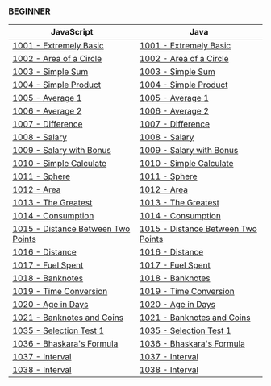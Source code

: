 
### BEGINNER 

| JavaScript | Java |
|      -     |   -  |
| [1001 - Extremely Basic](https://github.com/douglasmatosdev/uri-online-judge/blob/master/beginner/javascript/1001)    | [1001 - Extremely Basic](https://github.com/douglasmatosdev/uri-online-judge/blob/master/beginner/java/src/main/URI_1001.java) |
| [1002 - Area of a Circle](https://github.com/douglasmatosdev/uri-online-judge/blob/master/beginner/javascript/1002)   | [1002 - Area of a Circle](https://github.com/douglasmatosdev/uri-online-judge/blob/master/beginner/java/src/main/URI_1002.java) |
| [1003 - Simple Sum](https://github.com/douglasmatosdev/uri-online-judge/blob/master/beginner/javascript/1003) | [1003 - Simple Sum](https://github.com/douglasmatosdev/uri-online-judge/blob/master/beginner/java/src/main/URI_1003.java)   |
| [1004 - Simple Product](https://github.com/douglasmatosdev/uri-online-judge/blob/master/beginner/javascript/1004) | [1004 - Simple Product](https://github.com/douglasmatosdev/uri-online-judge/blob/master/beginner/java/src/main/URI_1004.java)   |
| [1005 - Average 1](https://github.com/douglasmatosdev/uri-online-judge/blob/master/beginner/javascript/1005)  | [1005 - Average 1](https://github.com/douglasmatosdev/uri-online-judge/blob/master/beginner/java/src/main/URI_1005.java)    |
| [1006 - Average 2](https://github.com/douglasmatosdev/uri-online-judge/blob/master/beginner/javascript/1006)  | [1006 - Average 2](https://github.com/douglasmatosdev/uri-online-judge/blob/master/beginner/java/src/main/URI_1006.java)    |
| [1007 - Difference](https://github.com/douglasmatosdev/uri-online-judge/blob/master/beginner/javascript/1007) | [1007 - Difference](https://github.com/douglasmatosdev/uri-online-judge/blob/master/beginner/java/src/main/URI_1007.java)   |
| [1008 - Salary](https://github.com/douglasmatosdev/uri-online-judge/blob/master/beginner/javascript/1008) | [1008 - Salary](https://github.com/douglasmatosdev/uri-online-judge/blob/master/beginner/java/src/main/URI_1008.java)   |
| [1009 - Salary with Bonus](https://github.com/douglasmatosdev/uri-online-judge/blob/master/beginner/javascript/1009)  | [1009 - Salary with Bonus](https://github.com/douglasmatosdev/uri-online-judge/blob/master/beginner/java/src/main/URI_1009.java)    |
| [1010 - Simple Calculate](https://github.com/douglasmatosdev/uri-online-judge/blob/master/beginner/javascript/1010)   | [1010 - Simple Calculate](https://github.com/douglasmatosdev/uri-online-judge/blob/master/beginner/java/src/main/URI_1010.java) |
| [1011 - Sphere](https://github.com/douglasmatosdev/uri-online-judge/blob/master/beginner/javascript/1011) | [1011 - Sphere](https://github.com/douglasmatosdev/uri-online-judge/blob/master/beginner/java/src/main/URI_1011.java)   |
| [1012 - Area](https://github.com/douglasmatosdev/uri-online-judge/blob/master/beginner/javascript/1012)   | [1012 - Area](https://github.com/douglasmatosdev/uri-online-judge/blob/master/beginner/java/src/main/URI_1012.java) |
| [1013 - The Greatest](https://github.com/douglasmatosdev/uri-online-judge/blob/master/beginner/javascript/1013)   | [1013 - The Greatest](https://github.com/douglasmatosdev/uri-online-judge/blob/master/beginner/java/src/main/URI_1013.java) |
| [1014 - Consumption](https://github.com/douglasmatosdev/uri-online-judge/blob/master/beginner/javascript/1014)    | [1014 - Consumption](https://github.com/douglasmatosdev/uri-online-judge/blob/master/beginner/java/src/main/URI_1014.java)  |
| [1015 - Distance Between Two Points](https://github.com/douglasmatosdev/uri-online-judge/blob/master/beginner/javascript/1015)    | [1015 - Distance Between Two Points](https://github.com/douglasmatosdev/uri-online-judge/blob/master/beginner/java/src/main/URI_1015.java)  |
| [1016 - Distance](https://github.com/douglasmatosdev/uri-online-judge/blob/master/beginner/javascript/1016)   | [1016 - Distance](https://github.com/douglasmatosdev/uri-online-judge/blob/master/beginner/java/src/main/URI_1016.java) |
| [1017 - Fuel Spent](https://github.com/douglasmatosdev/uri-online-judge/blob/master/beginner/javascript/1017) | [1017 - Fuel Spent](https://github.com/douglasmatosdev/uri-online-judge/blob/master/beginner/java/src/main/URI_1017.java)   |
| [1018 - Banknotes](https://github.com/douglasmatosdev/uri-online-judge/blob/master/beginner/javascript/1018)  | [1018 - Banknotes](https://github.com/douglasmatosdev/uri-online-judge/blob/master/beginner/java/src/main/URI_1018.java)    |
| [1019 - Time Conversion](https://github.com/douglasmatosdev/uri-online-judge/blob/master/beginner/javascript/1019)    | [1019 - Time Conversion](https://github.com/douglasmatosdev/uri-online-judge/blob/master/beginner/java/src/main/URI_1019.java)  |
| [1020 - Age in Days](https://github.com/douglasmatosdev/uri-online-judge/blob/master/beginner/javascript/1020)    | [1020 - Age in Days](https://github.com/douglasmatosdev/uri-online-judge/blob/master/beginner/java/src/main/URI_1020.java)  |
| [1021 - Banknotes and Coins](https://github.com/douglasmatosdev/uri-online-judge/blob/master/beginner/javascript/1021)    | [1021 - Banknotes and Coins](https://github.com/douglasmatosdev/uri-online-judge/blob/master/beginner/java/src/main/URI_1021.java)  |
| [1035 - Selection Test 1](https://github.com/douglasmatosdev/uri-online-judge/blob/master/beginner/javascript/1035)   | [1035 - Selection Test 1](https://github.com/douglasmatosdev/uri-online-judge/blob/master/beginner/java/src/main/URI_1035.java) |
| [1036 - Bhaskara's Formula](https://github.com/douglasmatosdev/uri-online-judge/blob/master/beginner/javascript/1036) | [1036 - Bhaskara's Formula](https://github.com/douglasmatosdev/uri-online-judge/blob/master/beginner/java/src/main/URI_1036.java)   |
| [1037 - Interval](https://github.com/douglasmatosdev/uri-online-judge/blob/master/beginner/javascript/1037)   | [1037 - Interval](https://github.com/douglasmatosdev/uri-online-judge/blob/master/beginner/java/src/main/URI_1037.java) |
| [1038 - Interval](https://github.com/douglasmatosdev/uri-online-judge/blob/master/beginner/javascript/1038)   | [1038 - Interval](https://github.com/douglasmatosdev/uri-online-judge/blob/master/beginner/java/src/main/URI_1038.java) |






